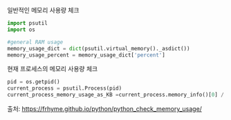 
일반적인 메모리 사용량 체크
```python
import psutil
import os

#general RAM usage
memory_usage_dict = dict(psutil.virtual_memory()._asdict())
memory_usage_percent = memory_usage_dict['percent']

```

현재 프로세스의 메모리 사용량 체크
```python
pid = os.getpid()
current_process = psutil.Process(pid)
current_process_memory_usage_as_KB =current_process.memory_info()[0] / 2. ** 20
```

출처: https://frhyme.github.io/python/python_check_memory_usage/
